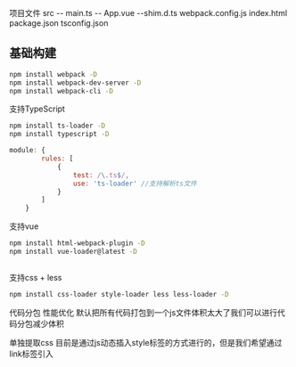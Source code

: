 项目文件
src
-- main.ts
-- App.vue
--shim.d.ts
webpack.config.js
index.html
package.json
tsconfig.json

## 基础构建

```sh
npm install webpack -D
npm install webpack-dev-server -D
npm install webpack-cli -D
```

支持TypeScript 
```sh
npm install ts-loader -D
npm install typescript -D
```
```js
module: {
        rules: [
            {
                test: /\.ts$/,
                use: 'ts-loader' //支持解析ts文件
            }
        ]
    }

```

支持vue
```sh
npm install html-webpack-plugin -D
npm install vue-loader@latest -D
```
```js
```

支持css + less
```sh
npm install css-loader style-loader less less-loader -D
```


代码分包
性能优化 默认把所有代码打包到一个js文件体积太大了我们可以进行代码分包减少体积


单独提取css
目前是通过js动态插入style标签的方式进行的，但是我们希望通过link标签引入


